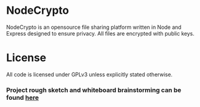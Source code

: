 # NodeCrypto
NodeCrypto is an opensource file sharing platform written in Node and Express designed to ensure privacy. All files are encrypted with public keys. 


# License
All code is licensed under GPLv3 unless explicitly stated otherwise.


<h3>Project rough sketch and whiteboard brainstorming can be found <a href="https://docs.google.com/document/d/1eQ1PyzmNlzLMJoIPo07TR5Q3rzKBSYqEYo7UaoueF_M/edit?usp=sharing">here</a></h3>
